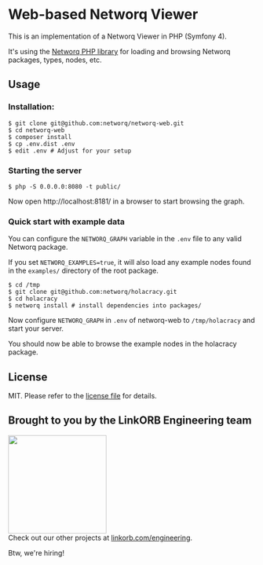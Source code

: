 Web-based Networq Viewer
========================

This is an implementation of a Networq Viewer in PHP (Symfony 4).

It's using the [Networq PHP library](https://github.com/networq/networq-php) for loading and browsing Networq packages, types, nodes, etc.

## Usage

### Installation:

    $ git clone git@github.com:networq/networq-web.git
    $ cd networq-web
    $ composer install
    $ cp .env.dist .env
    $ edit .env # Adjust for your setup

### Starting the server

    $ php -S 0.0.0.0:8080 -t public/

Now open http://localhost:8181/ in a browser to start browsing the graph.

### Quick start with example data

You can configure the `NETWORQ_GRAPH` variable in the `.env` file to any valid Networq package.

If you set `NETWORQ_EXAMPLES=true`, it will also load any example nodes found in the `examples/` directory of the root package.

    $ cd /tmp
    $ git clone git@github.com:networq/holacracy.git
    $ cd holacracy
    $ networq install # install dependencies into packages/

Now configure `NETWORQ_GRAPH` in `.env` of networq-web to `/tmp/holacracy` and start your server.

You should now be able to browse the example nodes in the holacracy package.

## License

MIT. Please refer to the [license file](LICENSE) for details.

## Brought to you by the LinkORB Engineering team

<img src="http://www.linkorb.com/d/meta/tier1/images/linkorbengineering-logo.png" width="200px" /><br />
Check out our other projects at [linkorb.com/engineering](http://www.linkorb.com/engineering).

Btw, we're hiring!

